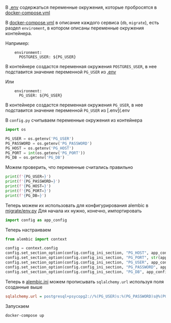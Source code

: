 

В [.env](.env) содержаться переменные окружения, которые пробросятся в [docker-compose.yml](docker-compose.yml)

В [docker-compose.yml](docker-compose.yml) в описание каждого сервиса (`db`, `migrate`), есть раздел `enviroment`, 
в котором описаны переменные окружения контейнера.

Например:
```docker
    environment:
      POSTGRES_USER: ${PG_USER}
```
В контейнере создастся переменная окружения `POSTGRES_USER`, в нее подставится значение 
переменной `PG_USER` из [.env](.env)

Или 

```docker
    environment:
      PG_USER: ${PG_USER}
```

В контейнере создастся переменная окружения `PG_USER`, в нее подставится значение 
переменной `PG_USER` из [.env](.env


В `config.py` считываем переменные окружения из контейнера
```python
import os

PG_USER = os.getenv('PG_USER')
PG_PASSWORD = os.getenv('PG_PASSWORD')
PG_HOST = os.getenv('PG_HOST')
PG_PORT = int(os.getenv('PG_PORT'))
PG_DB = os.getenv('PG_DB')
```

Можем проверить, что переменные считались правильно
```python
print(f'{PG_USER=}')
print(f'{PG_PASSWORD=}')
print(f'{PG_HOST=}')
print(f'{PG_PORT=}')
print(f'{PG_DB=}')
```

Теперь можем их использовать для конфигурирования alembic в [migrate/env.py](migrate/env.py) 
Для начала их нужно, конечно, импортировать
```python
import config as app_config
```
Теперь настраиваем
```python
from alembic import context

config = context.config
config.set_section_option(config.config_ini_section, "PG_HOST", app_config.PG_HOST)
config.set_section_option(config.config_ini_section, "PG_PORT", str(app_config.PG_PORT))
config.set_section_option(config.config_ini_section, "PG_USER", app_config.PG_USER)
config.set_section_option(config.config_ini_section, "PG_PASSWORD", app_config.PG_PASSWORD)
config.set_section_option(config.config_ini_section, "PG_DB", app_config.PG_DB)
```

Теперь в [alembic.ini](alembic.ini) можем прописывать `sqlalchemy.url` используя поля созданные выше
```ini
sqlalchemy.url = postgresql+psycopg2://%(PG_USER)s:%(PG_PASSWORD)s@%(PG_HOST)s:%(PG_PORT)s/%(PG_DB)s
```

Запускаем 
```shell
docker-compose up
```